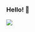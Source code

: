 ### Hello! 👋


![](https://github-profile-summary-cards.vercel.app/api/cards/profile-details?username=dkssud8150&theme=nord_dark)

